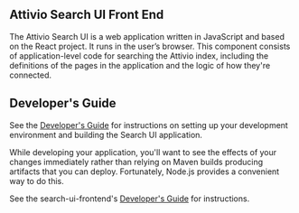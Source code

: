## Attivio Search UI Front End

The Attivio Search UI is a web application written in JavaScript and based on the React project. It runs in the user’s browser. This component consists of application-level code for searching the Attivio index, including the definitions of the pages in the application and the logic of how they're connected.

## Developer's Guide

See the [Developer's Guide](https://github.com/attivio/search-ui/blob/master/DevelopersGuide.md) for instructions on setting up your development environment and building the Search UI application.

While developing your application, you'll want to see the effects of your changes immediately rather than relying on Maven builds producing artifacts that you can deploy. Fortunately, Node.js provides a convenient way to do this.

See the search-ui-frontend's [Developer's Guide](Developing.MD) for instructions.
